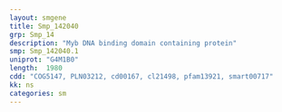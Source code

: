 ```yaml
---
layout: smgene
title: Smp_142040
grp: Smp_14
description: "Myb DNA binding domain containing protein"
smp: Smp_142040.1
uniprot: "G4M1B0"
length:  1980
cdd: "COG5147, PLN03212, cd00167, cl21498, pfam13921, smart00717"
kk: ns
categories: sm
---
```

